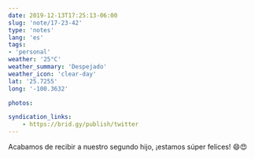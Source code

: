 ```yaml
---
date: 2019-12-13T17:25:13-06:00
slug: 'note/17-23-42'
type: 'notes'
lang: 'es'
tags:
- 'personal'
weather: '25°C'
weather_summary: 'Despejado'
weather_icon: 'clear-day'
lat: '25.7255'
long: '-100.3632'

photos:

syndication_links:
    - https://brid.gy/publish/twitter
---
```

Acabamos de recibir a nuestro segundo hijo, ¡estamos súper felices! 😄😍 
